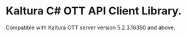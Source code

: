 # Kaltura C# OTT API Client Library.
Compatible with Kaltura OTT server version 5.2.3.16350 and above.
